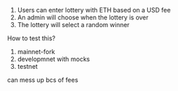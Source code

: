1. Users can enter lottery with ETH based on a USD fee
2. An admin will choose when the lottery is over
3. The lottery will select a random winner

How to test this?
1. mainnet-fork
2. developmnet with mocks
3. testnet

can mess up bcs of fees 
